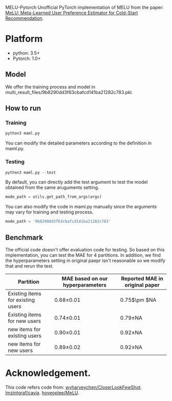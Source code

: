 MELU-Pytorch
Unofficial PyTorch implementation of MELU from the paper:
[MeLU: Meta-Learned User Preference Estimator for Cold-Start Recommendation](https://arxiv.org/abs/1908.00413v1).


# Platform
- python: 3.5+
- Pytorch: 1.0+

## Model
We offer the training process and model in multi_result_files/9b8290dd3f63cbafcd141ba21282c783.pkl.

## How to run

### Training
```python
python3 maml.py
```
You can modify the detailed parameters according to the definition in maml.py.

### Testing
```python
python3 maml.py --test
```
By default, you can directly add the test argument to test the model obtained from the same aruguments setting.
```python
mode_path = utils.get_path_from_args(args)
```
You can also modify the code in maml.py manually since the arguments may vary for training and testing process.
```python
mode_path = '9b8290dd3f63cbafcd141ba21282c783'
```

## Benchmark
The official code doesn't offer evaluation code for testing. So based on this implementation, you can test the MAE for 4 partitions. In addition, we find the hyperparameters setting in original paepr isn't reasonable so we modify that and rerun the test.

| Partition                     |  MAE based on our hyperparameters   |Reported MAE in original paper|
|---------------------------|--------------------------|--------------------------|
| Existing items for existing users |0.68$\pm$0.01|0.75$\pm $NA|
| Existing items for new users       |0.74$\pm$0.01| 0.79$\pm$NA|
| new items for existing users       |0.90$\pm$0.01| 0.92$\pm$NA|
| new items for new users             |0.89$\pm$0.02| 0.92$\pm$NA|


# Acknowledgement.
This code refers code from:
[wyharveychen/CloserLookFewShot](https://github.com/wyharveychen/CloserLookFewShot).
[lmzintgraf/cavia](https://github.com/lmzintgraf/cavia).
[hoyeoplee/MeLU](https://github.com/hoyeoplee/MeLU).

